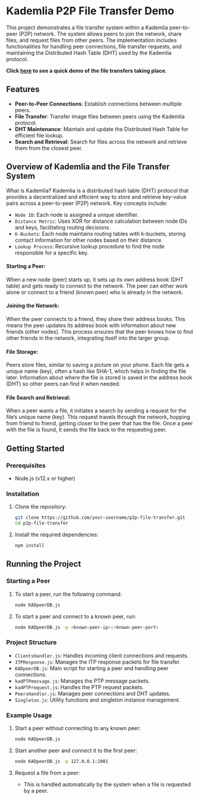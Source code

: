 # Kademlia P2P File Transfer Demo

This project demonstrates a file transfer system within a Kademlia peer-to-peer (P2P) network. The system allows peers to join the network, share files, and request files from other peers. The implementation includes functionalities for handling peer connections, file transfer requests, and maintaining the Distributed Hash Table (DHT) used by the Kademlia protocol.

**Click [here](https://www.youtube.com/watch?v=uPcfkwZq3TE) to see a quick demo of the file transfers taking place.**

## Features

- **Peer-to-Peer Connections**: Establish connections between multiple peers.
- **File Transfer**: Transfer image files between peers using the Kademlia protocol.
- **DHT Maintenance**: Maintain and update the Distributed Hash Table for efficient file lookup.
- **Search and Retrieval**: Search for files across the network and retrieve them from the closest peer.

## Overview of Kademlia and the File Transfer System
What is Kademlia?
Kademlia is a distributed hash table (DHT) protocol that provides a decentralized and efficient way to store and retrieve key-value pairs across a peer-to-peer (P2P) network. Key concepts include:
- `Node ID`: Each node is assigned a unique identifier.
- `Distance Metric`: Uses XOR for distance calculation between node IDs and keys, facilitating routing decisions.
- `K-Buckets`: Each node maintains routing tables with k-buckets, storing contact information for other nodes based on their distance.
- `Lookup Process`: Recursive lookup procedure to find the node responsible for a specific key.

#### Starting a Peer:
When a new node (peer) starts up, it sets up its own address book (DHT table) and gets ready to connect to the network. The peer can either work alone or connect to a friend (known peer) who is already in the network.

#### Joining the Network:
When the peer connects to a friend, they share their address books. This means the peer updates its address book with information about new friends (other nodes). This process ensures that the peer knows how to find other friends in the network, integrating itself into the larger group.

#### File Storage:
Peers store files, similar to saving a picture on your phone. Each file gets a unique name (key), often a hash like SHA-1, which helps in finding the file later. Information about where the file is stored is saved in the address book (DHT) so other peers can find it when needed.

#### File Search and Retrieval:
When a peer wants a file, it initiates a search by sending a request for the file’s unique name (key). This request travels through the network, hopping from friend to friend, getting closer to the peer that has the file. Once a peer with the file is found, it sends the file back to the requesting peer.

## Getting Started

### Prerequisites

- Node.js (v12.x or higher)

### Installation

1. Clone the repository:
    ```bash
    git clone https://github.com/your-username/p2p-file-transfer.git
    cd p2p-file-transfer
    ```

2. Install the required dependencies:
    ```bash
    npm install
    ```

## Running the Project

### Starting a Peer

1. To start a peer, run the following command:
    ```bash
    node KADpeerDB.js
    ```

2. To start a peer and connect to a known peer, run:
    ```bash
    node KADpeerDB.js -p <known-peer-ip>:<known-peer-port>
    ```

### Project Structure

- `ClientsHandler.js`: Handles incoming client connections and requests.
- `ITPResponse.js`: Manages the ITP response packets for file transfer.
- `KADpeerDB.js`: Main script for starting a peer and handling peer connections.
- `kadPTPmessage.js`: Manages the PTP message packets.
- `kadPTPrequest.js`: Handles the PTP request packets.
- `PeersHandler.js`: Manages peer connections and DHT updates.
- `Singleton.js`: Utility functions and singleton instance management.

### Example Usage

1. Start a peer without connecting to any known peer:
    ```bash
    node KADpeerDB.js
    ```

2. Start another peer and connect it to the first peer:
    ```bash
    node KADpeerDB.js -p 127.0.0.1:2001
    ```

3. Request a file from a peer:
    - This is handled automatically by the system when a file is requested by a peer.
